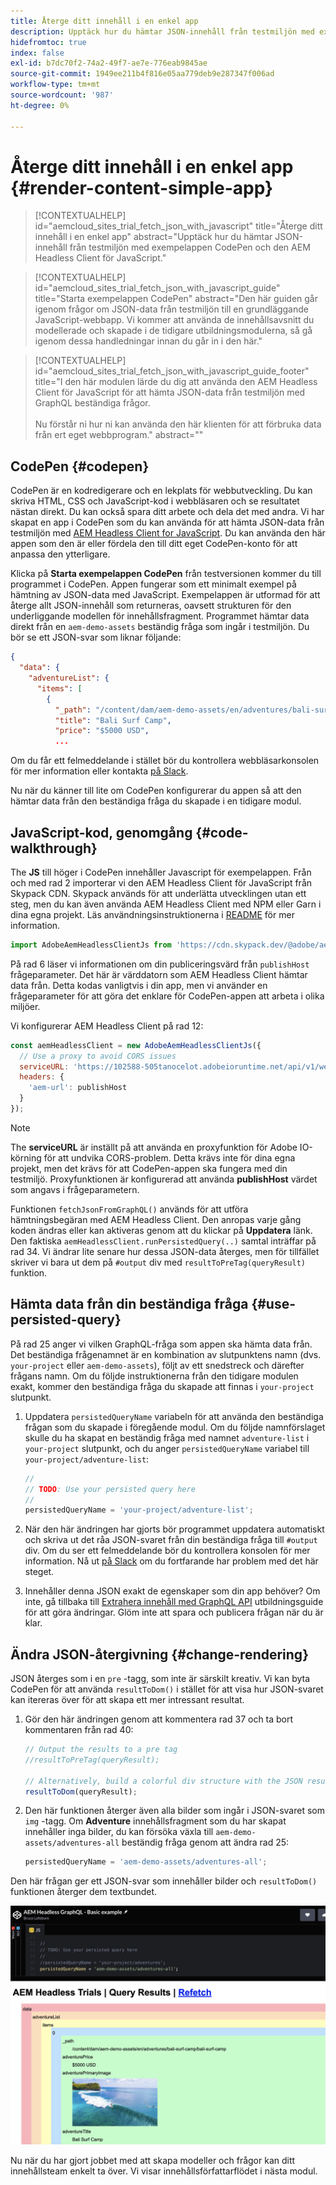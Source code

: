 ```yaml
---
title: Återge ditt innehåll i en enkel app
description: Upptäck hur du hämtar JSON-innehåll från testmiljön med exempelappen CodePen och den AEM Headless Client för JavaScript.
hidefromtoc: true
index: false
exl-id: b7dc70f2-74a2-49f7-ae7e-776eab9845ae
source-git-commit: 1949ee211b4f816e05aa779deb9e287347f006ad
workflow-type: tm+mt
source-wordcount: '987'
ht-degree: 0%

---
```



# Återge ditt innehåll i en enkel app {#render-content-simple-app}

>[!CONTEXTUALHELP]
>id="aemcloud_sites_trial_fetch_json_with_javascript"
>title="Återge ditt innehåll i en enkel app"
>abstract="Upptäck hur du hämtar JSON-innehåll från testmiljön med exempelappen CodePen och den AEM Headless Client för JavaScript."

>[!CONTEXTUALHELP]
>id="aemcloud_sites_trial_fetch_json_with_javascript_guide"
>title="Starta exempelappen CodePen"
>abstract="Den här guiden går igenom frågor om JSON-data från testmiljön till en grundläggande JavaScript-webbapp. Vi kommer att använda de innehållsavsnitt du modellerade och skapade i de tidigare utbildningsmodulerna, så gå igenom dessa handledningar innan du går in i den här."

>[!CONTEXTUALHELP]
>id="aemcloud_sites_trial_fetch_json_with_javascript_guide_footer"
>title="I den här modulen lärde du dig att använda den AEM Headless Client för JavaScript för att hämta JSON-data från testmiljön med GraphQL beständiga frågor.<br><br>Nu förstår ni hur ni kan använda den här klienten för att förbruka data från ert eget webbprogram."
>abstract=""

## CodePen {#codepen}

CodePen är en kodredigerare och en lekplats för webbutveckling. Du kan skriva HTML, CSS och JavaScript-kod i webbläsaren och se resultatet nästan direkt. Du kan också spara ditt arbete och dela det med andra. Vi har skapat en app i CodePen som du kan använda för att hämta JSON-data från testmiljön med [AEM Headless Client for JavaScript](https://github.com/adobe/aem-headless-client-js). Du kan använda den här appen som den är eller fördela den till ditt eget CodePen-konto för att anpassa den ytterligare.

Klicka på **Starta exempelappen CodePen** från testversionen kommer du till programmet i CodePen. Appen fungerar som ett minimalt exempel på hämtning av JSON-data med JavaScript. Exempelappen är utformad för att återge allt JSON-innehåll som returneras, oavsett strukturen för den underliggande modellen för innehållsfragment. Programmet hämtar data direkt från en `aem-demo-assets` beständig fråga som ingår i testmiljön. Du bör se ett JSON-svar som liknar följande:

```json
{
  "data": {
    "adventureList": {
      "items": [
        {
          "_path": "/content/dam/aem-demo-assets/en/adventures/bali-surf-camp/bali-surf-camp",
          "title": "Bali Surf Camp",
          "price": "$5000 USD",
          ...
```

Om du får ett felmeddelande i stället bör du kontrollera webbläsarkonsolen för mer information eller kontakta [på Slack](https://adobe-dx-support.slack.com).

Nu när du känner till lite om CodePen konfigurerar du appen så att den hämtar data från den beständiga fråga du skapade i en tidigare modul.

## JavaScript-kod, genomgång {#code-walkthrough}

The **JS** till höger i CodePen innehåller Javascript för exempelappen. Från och med rad 2 importerar vi den AEM Headless Client för JavaScript från Skypack CDN. Skypack används för att underlätta utvecklingen utan ett steg, men du kan även använda AEM Headless Client med NPM eller Garn i dina egna projekt. Läs användningsinstruktionerna i [README](https://github.com/adobe/aem-headless-client-js#aem-headless-client-for-javascript) för mer information.

```javascript
import AdobeAemHeadlessClientJs from 'https://cdn.skypack.dev/@adobe/aem-headless-client-js@v3.2.0';
```

På rad 6 läser vi informationen om din publiceringsvärd från `publishHost` frågeparameter. Det här är värddatorn som AEM Headless Client hämtar data från. Detta kodas vanligtvis i din app, men vi använder en frågeparameter för att göra det enklare för CodePen-appen att arbeta i olika miljöer.

Vi konfigurerar AEM Headless Client på rad 12:

```javascript
const aemHeadlessClient = new AdobeAemHeadlessClientJs({
  // Use a proxy to avoid CORS issues
  serviceURL: 'https://102588-505tanocelot.adobeioruntime.net/api/v1/web/aem/proxy',
  headers: {
    'aem-url': publishHost
  }
});
```

>[!NOTE]
>
>The **serviceURL** är inställt på att använda en proxyfunktion för Adobe IO-körning för att undvika CORS-problem. Detta krävs inte för dina egna projekt, men det krävs för att CodePen-appen ska fungera med din testmiljö. Proxyfunktionen är konfigurerad att använda **publishHost** värdet som angavs i frågeparametern.

Funktionen `fetchJsonFromGraphQL()` används för att utföra hämtningsbegäran med AEM Headless Client. Den anropas varje gång koden ändras eller kan aktiveras genom att du klickar på **Uppdatera** länk. Den faktiska `aemHeadlessClient.runPersistedQuery(..)` samtal inträffar på rad 34. Vi ändrar lite senare hur dessa JSON-data återges, men för tillfället skriver vi bara ut dem på `#output` div med `resultToPreTag(queryResult)` funktion.

## Hämta data från din beständiga fråga {#use-persisted-query}

På rad 25 anger vi vilken GraphQL-fråga som appen ska hämta data från. Det beständiga frågenamnet är en kombination av slutpunktens namn (dvs. `your-project` eller `aem-demo-assets`), följt av ett snedstreck och därefter frågans namn. Om du följde instruktionerna från den tidigare modulen exakt, kommer den beständiga fråga du skapade att finnas i `your-project` slutpunkt.

1. Uppdatera `persistedQueryName` variabeln för att använda den beständiga frågan som du skapade i föregående modul. Om du följde namnförslaget skulle du ha skapat en beständig fråga med namnet `adventure-list` i `your-project` slutpunkt, och du anger `persistedQueryName` variabel till `your-project/adventure-list`:

   ```javascript
   //
   // TODO: Use your persisted query here
   //
   persistedQueryName = 'your-project/adventure-list';
   ```

1. När den här ändringen har gjorts bör programmet uppdatera automatiskt och skriva ut det råa JSON-svaret från din beständiga fråga till `#output` div. Om du ser ett felmeddelande bör du kontrollera konsolen för mer information. Nå ut [på Slack](https://adobe-dx-support.slack.com) om du fortfarande har problem med det här steget.

1. Innehåller denna JSON exakt de egenskaper som din app behöver? Om inte, gå tillbaka till [Extrahera innehåll med GraphQL API](https://experience.adobe.com/experiencemanager/learn/extract_content_using_graphql) utbildningsguide för att göra ändringar. Glöm inte att spara och publicera frågan när du är klar.

## Ändra JSON-återgivning {#change-rendering}

JSON återges som i en `pre` -tagg, som inte är särskilt kreativ. Vi kan byta CodePen för att använda `resultToDom()` i stället för att visa hur JSON-svaret kan itereras över för att skapa ett mer intressant resultat.

1. Gör den här ändringen genom att kommentera rad 37 och ta bort kommentaren från rad 40:

   ```javascript
   // Output the results to a pre tag
   //resultToPreTag(queryResult);
   
   // Alternatively, build a colorful div structure with the JSON results and render images inline
   resultToDom(queryResult);
   ```

1. Den här funktionen återger även alla bilder som ingår i JSON-svaret som `img` -tagg. Om **Adventure** innehållsfragment som du har skapat innehåller inga bilder, du kan försöka växla till `aem-demo-assets/adventures-all` beständig fråga genom att ändra rad 25:

   ```javascript
   persistedQueryName = 'aem-demo-assets/adventures-all';
   ```

Den här frågan ger ett JSON-svar som innehåller bilder och `resultToDom()` funktionen återger dem textbundet.

![Resultat av frågan adventures-all och renderingsfunktionen resultToDom](assets/do-not-localize/adventures-all-query-result.png)

Nu när du har gjort jobbet med att skapa modeller och frågor kan ditt innehållsteam enkelt ta över. Vi visar innehållsförfattarflödet i nästa modul.
